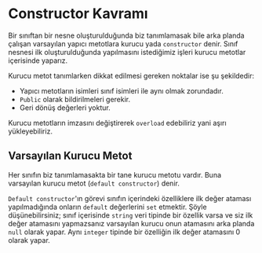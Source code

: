 # **Constructor Kavramı**


Bir sınıftan bir nesne oluşturulduğunda biz tanımlamasak bile arka planda çalışan varsayılan yapıcı metotlara kurucu yada `constructor` denir. Sınıf nesnesi ilk oluşturulduğunda yapılmasını istediğimiz işleri kurucu metotlar içerisinde yaparız.



Kurucu metot tanımlarken dikkat edilmesi gereken noktalar ise şu şekildedir:



- Yapıcı metotların isimleri sınıf isimleri ile aynı olmak zorundadır.
- `Public` olarak bildirilmeleri gerekir.
- Geri dönüş değerleri yoktur.


Kurucu metotların imzasını değiştirerek `overload` edebiliriz yani aşırı yükleyebiliriz. 



## **Varsayılan Kurucu Metot**


Her sınıfın biz tanımlamasakta bir tane kurucu metotu vardır. Buna varsayılan kurucu metot (`default constructor`) denir.



`Default constructor`'ın görevi sınıfın içerindeki özelliklere ilk değer ataması yapılmadığında onların `default` değerlerini `set` etmektir. Şöyle düşünebilirsiniz; sınıf içerisinde `string` veri tipinde bir özellik varsa ve siz ilk değer atamasını yapmazsanız varsayılan kurucu onun atamasını arka planda `null` olarak yapar. Aynı `integer` tipinde bir özelliğin ilk değer atamasını 0 olarak yapar.